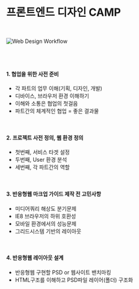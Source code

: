 
# 프론트엔드 디자인 CAMP

<br>

![Web Design Workflow](https://github.com/yamoo9/fc-FDC-2nd/raw/master/Assets/dsgn_web_development.png)

<br>
<br>

#### 1. 협업을 위한 사전 준비

- 각 파트의 업무 이해(기획, 디자인, 개발)
- 디바이스, 브라우저 환경 이해하기
- 이해와 소통은 협업의 첫걸음
- 파트간의 체계적인 협업 = 좋은 결과물

<br>

#### 2. 프로젝트 사전 정의, 웹 환경 정의

- 첫번째, 서비스 타겟 설정
- 두번째, User 환경 분석
- 세번째, 각 파트간의 역할

<br>

#### 3. 반응형웹 마크업 가이드 제작 전 고민사항

- 미디어쿼리 해상도 분기문제
- IE8 브라우저의 하위 호환성
- 모바일 환경에서의 성능문제
- 그리드시스템 기반의 레이아웃

<br>

#### 4. 반응형웹 레이아웃 설계

- 반응형웹 구현할 PSD or 웹사이트 밴치마킹
- HTML구조를 이해하고 PSD파일 레이어(폴더) 구조화
